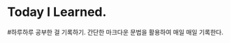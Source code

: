 Today I Learned. 
=====================================   
#하루하루 공부한 걸 기록하기. 간단한 마크다운 문법을 활용하여 매일 매일 기록한다.

